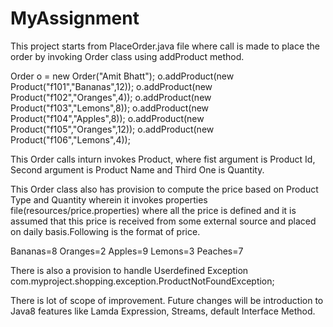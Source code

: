 # MyAssignment
This project starts from PlaceOrder.java file where call is made to place the order by invoking Order class using addProduct method.

 Order o = new Order("Amit Bhatt");
 o.addProduct(new Product("f101","Bananas",12));
 o.addProduct(new Product("f102","Oranges",4));
 o.addProduct(new Product("f103","Lemons",8));
 o.addProduct(new Product("f104","Apples",8));
 o.addProduct(new Product("f105","Oranges",12));
 o.addProduct(new Product("f106","Lemons",4));
        
This Order calls inturn invokes Product, where fist argument is Product Id, Second argument is Product Name and Third One is Quantity.

This Order class also has provision to compute the price based on Product Type and Quantity wherein it invokes properties file(resources/price.properties) where all the price is defined and it is assumed that this price is received from some external source and placed on daily basis.Following is the format of price.

Bananas=8
Oranges=2
Apples=9
Lemons=3 
Peaches=7


There is also a provision to handle Userdefined Exception
com.myproject.shopping.exception.ProductNotFoundException;

There is lot of scope of improvement. Future changes will be introduction to Java8 features like Lamda Expression, Streams, default Interface Method.

